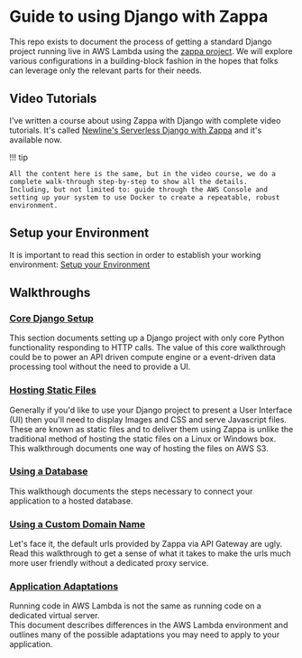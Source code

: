 # Guide to using Django with Zappa

This repo exists to document the process of getting a standard Django project running live in AWS Lambda using the
[zappa project](https://github.com/zappa/Zappa). We will explore various configurations in a building-block fashion in the hopes that folks can leverage only the relevant parts for their needs.

## Video Tutorials

I've written a course about using Zappa with Django with complete video tutorials. It's called [Newline's Serverless Django with Zappa](https://www.newline.co/courses/serverless-django-with-zappa/) and it's available now.

!!! tip

    All the content here is the same, but in the video course, we do a complete walk-through step-by-step to show all the details.  Including, but not limited to: guide through the AWS Console and setting up your system to use Docker to create a repeatable, robust environment.

## Setup your Environment

It is important to read this section in order to establish your working environment: [Setup your Environment](setup.md)

## Walkthroughs

### [Core Django Setup](walk_core.md)

This section documents setting up a Django project with only core Python functionality responding to HTTP calls. The value of this core walkthrough could be to power an API driven compute engine or a event-driven data processing tool without the need to provide a UI.

### [Hosting Static Files](walk_static.md)

Generally if you'd like to use your Django project to present a User Interface (UI) then you'll need to display Images and CSS and serve Javascript files. These are known as static files and to deliver them using Zappa is unlike the traditional method of hosting the static files on a Linux or Windows box. This walkthrough documents one way of hosting the files on AWS S3.

### [Using a Database](walk_database.md)

This walkthough documents the steps necessary to connect your application to a hosted database.

### [Using a Custom Domain Name](walk_domain.md)

Let's face it, the default urls provided by Zappa via API Gateway are ugly. Read this walkthrough to get a sense of what it takes to make the urls much more user friendly without a dedicated proxy service.

### [Application Adaptations](walk_app.md)

Running code in AWS Lambda is not the same as running code on a dedicated virtual server.  
This document describes differences in the AWS Lambda environment and outlines many of the possible
adaptations you may need to apply to your application.
